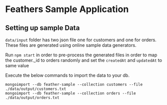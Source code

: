 # Feathers Sample Application

## Setting up sample Data

`data/input` folder has two json file one for customers and one for orders.
These files are generated using online sample data generators.

Run `npm start` in order to pre-process the generated files in order to 
map the customer._id to orders randomly and
set the `createdAt` and `updatedAt` to same value

Execute the below commands to import the data to your db.
```shell script
mongoimport --db feather-sample --collection customers --file ./data/output/customers.txt
mongoimport --db feather-sample --collection orders --file ./data/output/orders.txt
```
